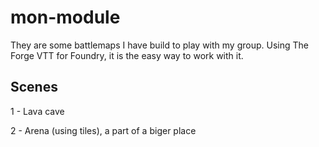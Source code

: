 # mon-module

They are some battlemaps I have build to play with my group. Using The Forge VTT for Foundry, it is the easy way to work with it.

## Scenes
1 - Lava cave

2 - Arena (using tiles), a part of a biger place
